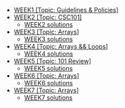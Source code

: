 - [WEEK1 [Topic: Guidelines & Policies]](https://csc215.jpkit.us/WEEK1/)
- [WEEK2 [Topic: CSC101]](https://csc215.jpkit.us/WEEK2/)
	- [WEEK2 solutions](https://csc215.jpkit.us/WEEK2/solutions/)
- [WEEK3 [Topic: Arrays]](https://csc215.jpkit.us/WEEK3/)
	- [WEEK3 solutions](https://csc215.jpkit.us/WEEK3/solutions/)
- [WEEK4 [Topic: Arrays && Loops]](https://csc215.jpkit.us/WEEK4/)
	- [WEEK4 solutions](https://csc215.jpkit.us/WEEK4/solutions/)
- [WEEK5 [Topic: 101 Review]](https://csc215.jpkit.us/WEEK5/)
	- [WEEK5 solutions](https://csc215.jpkit.us/WEEK5/solutions/)
- [WEEK6 [Topic: Arrays]](https://csc215.jpkit.us/WEEK6/)
	- [WEEK6 solutions](https://csc215.jpkit.us/WEEK6/solutions/)
- [WEEK7 [Topic: Arrays]](https://csc215.jpkit.us/WEEK7/)
	- [WEEK7 solutions](https://csc215.jpkit.us/WEEK7/solutions/)
